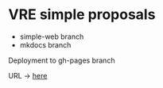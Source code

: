 # VRE simple proposals

- simple-web branch
- mkdocs branch

Deployment to gh-pages branch

URL -> [here](https://mall-machine-learning-in-live-sciences.github.io/repo-sudoe.mall-lab.citic.udc.es/)


